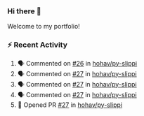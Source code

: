 ### Hi there 👋
Welcome to my portfolio!

### ⚡ Recent Activity
<!--START_SECTION:activity-->
1. 🗣 Commented on [#26](https://github.com/hohav/py-slippi/issues/26) in [hohav/py-slippi](https://github.com/hohav/py-slippi)
2. 🗣 Commented on [#27](https://github.com/hohav/py-slippi/issues/27) in [hohav/py-slippi](https://github.com/hohav/py-slippi)
3. 🗣 Commented on [#27](https://github.com/hohav/py-slippi/issues/27) in [hohav/py-slippi](https://github.com/hohav/py-slippi)
4. 🗣 Commented on [#27](https://github.com/hohav/py-slippi/issues/27) in [hohav/py-slippi](https://github.com/hohav/py-slippi)
5. 💪 Opened PR [#27](https://github.com/hohav/py-slippi/pull/27) in [hohav/py-slippi](https://github.com/hohav/py-slippi)
<!--END_SECTION:activity-->
